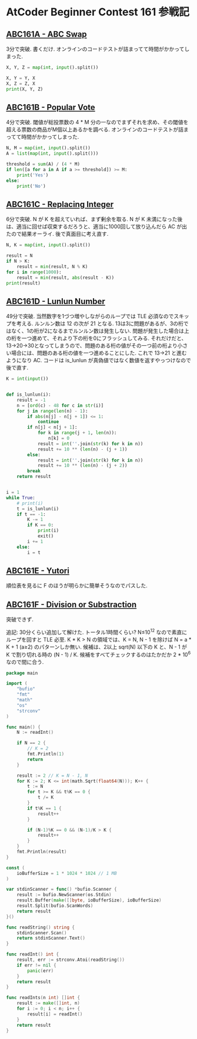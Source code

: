 # AtCoder Beginner Contest 161 参戦記

## [ABC161A - ABC Swap](https://atcoder.jp/contests/abc161/tasks/abc161_a)

3分で突破. 書くだけ. オンラインのコードテストが詰まってて時間がかかってしまった.

```python
X, Y, Z = map(int, input().split())

X, Y = Y, X
X, Z = Z, X
print(X, Y, Z)
```

## [ABC161B - Popular Vote](https://atcoder.jp/contests/abc161/tasks/abc161_b)

4分で突破. 閾値が総投票数の 4 * M 分の一なのでまずそれを求め、その閾値を超える票数の商品がM個以上あるかを調べる. オンラインのコードテストが詰まってて時間がかかってしまった.

```python
N, M = map(int, input().split())
A = list(map(int, input().split()))

threshold = sum(A) / (4 * M)
if len([a for a in A if a >= threshold]) >= M:
    print('Yes')
else:
    print('No')
```

## [ABC161C - Replacing Integer](https://atcoder.jp/contests/abc161/tasks/abc161_c)

6分で突破. N が K を超えていれば、まず剰余を取る. N が K 未満になった後は、適当に回せば収束するだろうと、適当に1000回して放り込んだら AC が出たので結果オーライ. 後で真面目に考え直す.

```python
N, K = map(int, input().split())

result = N
if N > K:
    result = min(result, N % K)
for i in range(1000):
    result = min(result, abs(result - K))
print(result)
```

## [ABC161D - Lunlun Number](https://atcoder.jp/contests/abc161/tasks/abc161_d)

49分で突破. 当然数字を1づつ増やしながらのループでは TLE 必須なのでスキップを考える. ルンルン数は 12 の次が 21 となる. 13は3に問題があるが、3の桁ではなく、1の桁が2になるまでルンルン数は発生しない. 問題が発生した場合は上の桁を一つ進めて、それより下の桁を0にフラッシュしてみる. それだけだと、13→20→30となってしまうので、問題のある桁の値がその一つ前の桁より小さい場合には、問題のある桁の値を一つ進めることにした. これで 13→21 と進むようになり AC. コードは is_lunlun が真偽値ではなく数値を返すやっつけなので後で直す.

```python
K = int(input())


def is_lunlun(i):
    result = -1
    n = [ord(c) - 48 for c in str(i)]
    for j in range(len(n) - 1):
        if abs(n[j] - n[j + 1]) <= 1:
            continue
        if n[j] < n[j + 1]:
            for k in range(j + 1, len(n)):
                n[k] = 0
            result = int(''.join(str(k) for k in n))
            result += 10 ** (len(n) - (j + 1))
        else:
            result = int(''.join(str(k) for k in n))
            result += 10 ** (len(n) - (j + 2))
        break
    return result


i = 1
while True:
    # print(i)
    t = is_lunlun(i)
    if t == -1:
        K -= 1
        if K == 0:
            print(i)
            exit()
        i += 1
    else:
        i = t
```

## [ABC161E - Yutori](https://atcoder.jp/contests/abc161/tasks/abc161_e)

順位表を見るに F のほうが明らかに簡単そうなのでパスした.

## [ABC161F - Division or Substraction](https://atcoder.jp/contests/abc161/tasks/abc161_f)

突破できず.

追記: 30分くらい追加して解けた. トータル1時間くらい? N≤10<sup>12</sup> なので素直にループを回すと TLE 必至. K * K > N の領域では、K = N, N - 1 を除けば N = a * K + 1 (a≥2) のパターンしか無い. 候補は、2以上 sqrt(N) 以下の K と、N - 1 が K で割り切れる時の (N - 1) / K. 候補をすべてチェックするのはたかだか 2 * 10<sup>6</sup> なので間に合う.

```go
package main

import (
	"bufio"
	"fmt"
	"math"
	"os"
	"strconv"
)

func main() {
	N := readInt()

	if N == 2 {
		// K = 2
		fmt.Println(1)
		return
	}

	result := 2 // K = N - 1, N
	for K := 2; K <= int(math.Sqrt(float64(N))); K++ {
		t := N
		for t >= K && t%K == 0 {
			t /= K
		}
		if t%K == 1 {
			result++
		}

		if (N-1)%K == 0 && (N-1)/K > K {
			result++
		}
	}
	fmt.Println(result)
}

const (
	ioBufferSize = 1 * 1024 * 1024 // 1 MB
)

var stdinScanner = func() *bufio.Scanner {
	result := bufio.NewScanner(os.Stdin)
	result.Buffer(make([]byte, ioBufferSize), ioBufferSize)
	result.Split(bufio.ScanWords)
	return result
}()

func readString() string {
	stdinScanner.Scan()
	return stdinScanner.Text()
}

func readInt() int {
	result, err := strconv.Atoi(readString())
	if err != nil {
		panic(err)
	}
	return result
}

func readInts(n int) []int {
	result := make([]int, n)
	for i := 0; i < n; i++ {
		result[i] = readInt()
	}
	return result
}
```
